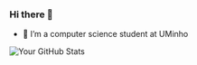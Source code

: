 ### Hi there 👋

- 🔭 I’m a computer science student at UMinho

![Your GitHub Stats](https://github-readme-stats.vercel.app/api?username=GabrielVAntunes&show_icons=true&theme=tokyounight)





